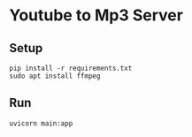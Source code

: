 # Youtube to Mp3 Server


## Setup
```
pip install -r requirements.txt
sudo apt install ffmpeg
```

## Run
```
uvicorn main:app
```
